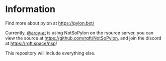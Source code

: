 # Information
Find more about pylon at https://pylon.bot/

Currently, [@arcy-at](https://github.com/arcy-at) is using NotSoPylon on the rsource server, you can view the source at https://github.com/rqft/NotSoPylon, and join the discord at https://rqft.space/nsp!

This repository will include everything else.
